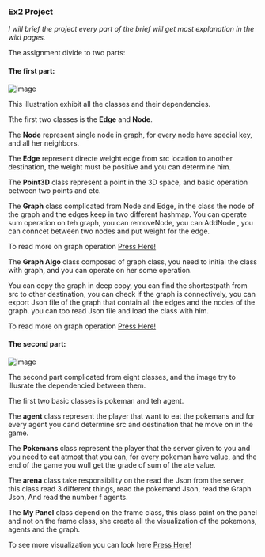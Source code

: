 ### Ex2 Project 

*I will brief the project every part of the brief will get most explanation in the wiki pages.*

The assignment divide to two parts:

#### The first part:

![image](https://user-images.githubusercontent.com/61500507/102008619-a0329880-3d3a-11eb-9805-56823c361469.png)

This illustration exhibit all the classes and their dependencies.

Tthe first two classes is the **Edge** and **Node**.

The **Node** represent single node in graph, for every node have special key, and all her neighbors.

The **Edge** represent directe weight edge from src location to another destination, the weight must be positive and you can determine him.

The **Point3D** class represent a point in the 3D space, and basic operation between two points and etc.

The **Graph** class complicated from Node and Edge, in the class the node of the graph and the edges keep in two different hashmap. 
You can operate sum operation on teh graph, you can removeNode, you can AddNode , you can conncet between two nodes and put weight for the edge.

To read more on graph operation [Press Here!](https://github.com/EN555/ex2/wiki/Graph)

The **Graph Algo** class composed of graph class, you need to initial the class with graph, and you can operate on her some operation.

You can copy the graph in deep copy, you can find the shortestpath from src to other destination, you can check if the graph is connectively,
you can export Json file of the graph that contain all the edges and the nodes of the graph. you can too read Json file and load the class with him.

To read more on graph operation [Press Here!](https://github.com/EN555/ex2/wiki/Algorithms)

#### The second part:

![image](https://user-images.githubusercontent.com/61500507/102008991-26e87500-3d3d-11eb-8a5f-b58049a2dcef.png)

The second part complicated from eight classes, and the image try to illusrate the dependencied between them.

The first two basic classes is pokeman and teh agent.

The **agent** class represent the player that want to eat the pokemans and for every agent you cand determine src and destination that he move on in the game.

The **Pokemans** class represent the player that the server given to you and you need to eat atmost that you can, for every pokeman have value, 
and the end of the game you wull get the grade of sum of the ate value. 

The **arena** class take responsibility on the read the Json from the server, this class read 3 different things, read the pokemand Json, read the Graph
Json, And read the number f agents.

The **My Panel** class depend on the frame class, this class paint on the panel and not on the frame class, she create all the visualization of the pokemons, agents
and the graph.

To see more visualization you can look here [Press Here!](https://github.com/EN555/ex2/wiki/Game-Proccess)















